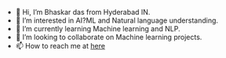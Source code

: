 - 👋 Hi, I’m Bhaskar das from Hyderabad IN.
- 👀 I’m interested in AI?ML and Natural language understanding.
- 🌱 I’m currently learning Machine learning and NLP.
- 💞️ I’m looking to collaborate on Machine learning projects.
- 📫 How to reach me at [here](https://www.linktr.ee/ac2dc)
<!---
ac2dc/ac2dc is a ✨ special ✨ repository because its `README.md` (this file) appears on your GitHub profile.
You can click the Preview link to take a look at your changes.
--->

